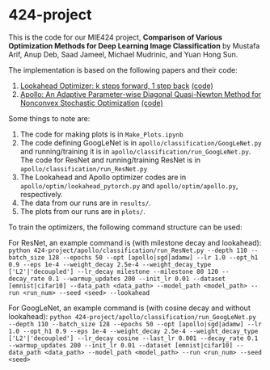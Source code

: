 # 424-project

This is the code for our MIE424 project, **Comparison of Various Optimization Methods for Deep Learning Image Classification** by Mustafa Arif, Anup Deb, Saad Jameel, Michael Mudrinic, and Yuan Hong Sun.

The implementation is based on the following papers and their code:
1. [Lookahead Optimizer: k steps forward, 1 step back](https://arxiv.org/abs/1907.08610) [(code)](https://github.com/michaelrzhang/lookahead)
2. [Apollo: An Adaptive Parameter-wise Diagonal Quasi-Newton Method for Nonconvex Stochastic Optimization](https://arxiv.org/abs/2009.13586) [(code)](https://github.com/XuezheMax/apollo)

Some things to note are:
1. The code for making plots is in ``Make_Plots.ipynb``
2. The code defining GoogLeNet is in ``apollo/classification/GoogLeNet.py`` and running/training it is in ``apollo/classification/run_GoogLeNet.py``. The code for ResNet and running/training ResNet is in ``apollo/classification/run_ResNet.py``
3. The Lookahead and Apollo optimizer codes are in ``apollo/optim/lookahead_pytorch.py`` and ``apollo/optim/apollo.py``, respectively.
4. The data from our runs are in ``results/``.
5. The plots from our runs are in ``plots/``. 

To train the optimizers, the following command structure can be used:

For ResNet, an example command is (with milestone decay and lookahead):
``
python 424-project/apollo/classification/run_ResNet.py --depth 110 --batch_size 128 --epochs 50 --opt [apollo|sgd|adamw] --lr 1.0 --opt_h1 0.9 --eps 1e-4 --weight_decay 2.5e-4 --weight_decay_type ['L2'|'decoupled'] --lr_decay milestone --milestone 80 120 --decay_rate 0.1 --warmup_updates 200 --init_lr 0.01 --dataset [emnist|cifar10] --data_path <data_path> --model_path <model_path> --run <run_num> --seed <seed> --lookahead
``

For GoogLeNet, an example command is (with cosine decay and without lookahead):
``
python 424-project/apollo/classification/run_GoogLeNet.py --depth 110 --batch_size 128 --epochs 50 --opt [apollo|sgd|adamw] --lr 1.0 --opt_h1 0.9 --eps 1e-4 --weight_decay 2.5e-4 --weight_decay_type ['L2'|'decoupled'] --lr_decay cosine --last_lr 0.001 --decay_rate 0.1 --warmup_updates 200 --init_lr 0.01 --dataset [emnist|cifar10] --data_path <data_path> --model_path <model_path> --run <run_num> --seed <seed>
``
